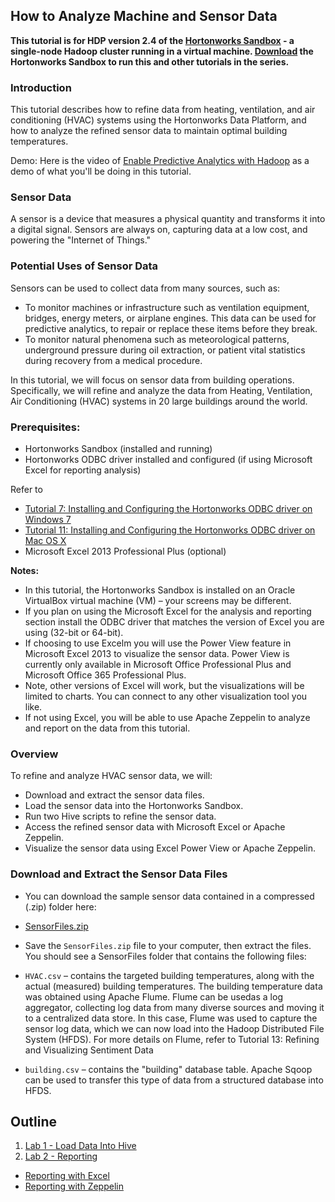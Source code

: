 ## How to Analyze Machine and Sensor Data

**This tutorial is for HDP version 2.4 of the [Hortonworks Sandbox](http://hortonworks.com/products/sandbox) - a single-node Hadoop cluster running in a virtual machine. [Download](http://hortonworks.com/products/sandbox) the Hortonworks Sandbox to run this and other tutorials in the series.**

### Introduction

This tutorial describes how to refine data from heating, ventilation,
and air conditioning (HVAC) systems using the Hortonworks Data Platform,
and how to analyze the refined sensor data to maintain optimal building
temperatures.

Demo: Here is the video of [Enable Predictive Analytics with Hadoop](http://www.youtube.com/watch?v=Op_5MmG7hIw) as a demo of what you'll be doing in this tutorial.

### Sensor Data

A sensor is a device that measures a physical quantity and transforms it into a digital signal. Sensors are always on, capturing data at a low cost, and powering the "Internet of Things."

### Potential Uses of Sensor Data

Sensors can be used to collect data from many sources, such as:

-   To monitor machines or infrastructure such as ventilation equipment, bridges, energy meters, or airplane engines. This data can be used for predictive analytics, to repair or replace these items before they break.
-   To monitor natural phenomena such as meteorological patterns, underground pressure during oil extraction, or patient vital statistics during recovery from a medical procedure.

In this tutorial, we will focus on sensor data from building operations. Specifically, we will refine and analyze the data from Heating, Ventilation, Air Conditioning (HVAC) systems in 20 large buildings around the world.

### Prerequisites:

- Hortonworks Sandbox (installed and running)
- Hortonworks ODBC driver installed and configured (if using Microsoft Excel for reporting analysis)

Refer to

-   [Tutorial 7: Installing and Configuring the Hortonworks ODBC driver on Windows 7](http://hortonworks.com/hadoop-tutorial/how-to-install-and-configure-the-hortonworks-odbc-driver-on-windows-7/)
-   [Tutorial 11: Installing and Configuring the Hortonworks ODBC driver on Mac OS X](http://hortonworks.com/hadoop-tutorial/how-to-install-and-configure-the-hortonworks-odbc-driver-on-mac-os-x/)
-   Microsoft Excel 2013 Professional Plus (optional)

**Notes:**

-   In this tutorial, the Hortonworks Sandbox is installed on an Oracle VirtualBox virtual machine (VM) – your screens may be different.
-   If you plan on using the Microsoft Excel for the analysis and reporting section install the ODBC driver that matches the version of Excel you are using (32-bit or 64-bit).
-   If choosing to use Excelm you will use the Power View feature in Microsoft Excel 2013 to visualize the sensor data. Power View is currently only available in Microsoft Office Professional Plus and Microsoft Office 365 Professional Plus.
-   Note, other versions of Excel will work, but the visualizations will be limited to charts. You can connect to any other visualization tool you like.
-	If not using Excel, you will be able to use Apache Zeppelin to analyze and report on the data from this tutorial.

### Overview

To refine and analyze HVAC sensor data, we will:

-   Download and extract the sensor data files.
-   Load the sensor data into the Hortonworks Sandbox.
-   Run two Hive scripts to refine the sensor data.
-   Access the refined sensor data with Microsoft Excel or Apache Zeppelin.
-   Visualize the sensor data using Excel Power View or Apache Zeppelin.


### Download and Extract the Sensor Data Files

-   You can download the sample sensor data contained in a compressed (.zip) folder here:
  - [SensorFiles.zip](http://s3.amazonaws.com/hw-sandbox/tutorial14/SensorFiles.zip)   

-   Save the `SensorFiles.zip` file to your computer, then extract the files. You should see a SensorFiles folder that contains the following files:

-   `HVAC.csv` – contains the targeted building temperatures, along with the actual (measured) building temperatures. The building temperature data was obtained using Apache Flume. Flume can be usedas a log aggregator, collecting log data from many diverse sources and moving it to a centralized data store. In this case, Flume was used to capture the sensor log data, which we can now load into the Hadoop Distributed File System (HFDS).  For more details on Flume, refer to Tutorial 13: Refining and Visualizing Sentiment Data

-   `building.csv` – contains the "building" database table. Apache Sqoop can be used to transfer this type of data from a structured database into HFDS.

## Outline 

1. [Lab 1 - Load Data Into Hive](#lab-1)
2. [Lab 2 - Reporting](#lab-2)
  - [Reporting with Excel](#report-with-excel)
  - [Reporting with Zeppelin](#report-with-zeppelin)
